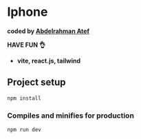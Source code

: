 # Iphone

<b>coded by [Abdelrahman Atef](https://linklaunchy.vercel.app/boody_04)</b>

**HAVE FUN 👌**

- **vite, react.js, tailwind**

## Project setup

```
npm install
```

### Compiles and minifies for production

```
npm run dev
```
